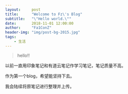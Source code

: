 ```yaml
---
layout:     post
title:      "Welcome to Fz\'s Blog"
subtitle:   "\"Hello world.\""
date:       2018-11-01 12:00:00
author:     "Fa1ConZ"
header-img: "img/post-bg-2015.jpg"
tags:
    - 生活
---
```


> hello!!


以前一直用印象笔记和有道云笔记作学习笔记，笔记质量不高。

作为第一个blog，希望能坚持下去。

我会陆续将原笔记进行整理并上传。


